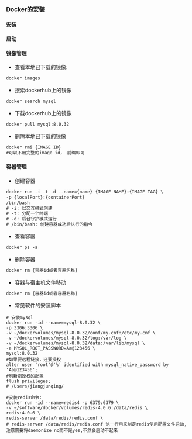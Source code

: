 ### Docker的安装
#### 安装
#### 启动
#### 镜像管理
- 查看本地已下载的镜像:
``` txt
docker images
```
- 搜索dockerhub上的镜像
``` txt
docker search mysql
```
- 下载dockerhub上的镜像
``` txt
docker pull mysql:8.0.32
```
- 删除本地已下载的镜像
``` txt
docker rmi {IMAGE ID}
#可以不用完整的image id， 前缀即可
```
#### 容器管理
- 创建容器
``` txt
docker run -i -t -d --name={name} {IMAGE NAME}:{IMAGE TAG} \
-p {localPort}:{containerPort}
/bin/bash
# -i: 以交互模式创建
# -t: 分配一个终端
# -d: 后台守护模式运行
# /bin/bash: 创建容器成功后执行的指令
```
- 查看容器
``` txt
docker ps -a
```
- 删除容器
``` txt
docker rm {容器id或者容器名称}
```

- 容器与宿主机文件移动
``` txt
docker rm {容器id或者容器名称}
```

- 常见软件的安装脚本
``` 
# 安装mysql
docker run -id --name=mysql-8.0.32 \
-p 3306:3306 \
-v ~/dockervolumes/mysql-8.0.32/conf/my.cnf:/etc/my.cnf \
-v ~/dockervolumes/mysql-8.0.32/log:/var/log \
-v ~/dockervolumes/mysql-8.0.32/data:/var/lib/mysql \
-e MYSQL_ROOT_PASSWORD=Aa@123456 \
mysql:8.0.32 
#如果要远程链接，还要授权
alter user 'root'@'%' identified with mysql_native_password by 'Aa@123456';
#刷新刚授权的配置
flush privileges;
# /Users/jiangjunqing/
```

```
#安装redis命令:
docker run -id --name=redis4 -p 6379:6379 \
-v ~/software/docker/volumes/redis-4.0.6:/data/redis \
redis:4.0.6 \
redis-server /data/redis/redis.conf \
# redis-server /data/redis/redis.conf 这一行用来制定redis使用配置文件启动,注意需要将daemonize no而不是yes,不然会启动不起来
```

 
